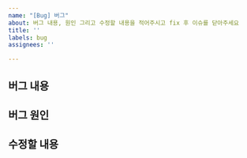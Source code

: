 ```yaml
---
name: "[Bug] 버그"
about: 버그 내용, 원인 그리고 수정할 내용을 적어주시고 fix 후 이슈를 닫아주세요
title: ''
labels: bug
assignees: ''

---
```


버그 내용
------------------

버그 원인
-------------------

수정할 내용
-------------------
